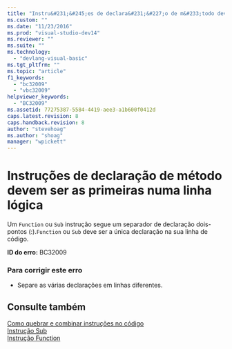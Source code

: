 ```yaml
---
title: "Instru&#231;&#245;es de declara&#231;&#227;o de m&#233;todo devem ser as primeiras numa linha l&#243;gica | Microsoft Docs"
ms.custom: ""
ms.date: "11/23/2016"
ms.prod: "visual-studio-dev14"
ms.reviewer: ""
ms.suite: ""
ms.technology: 
  - "devlang-visual-basic"
ms.tgt_pltfrm: ""
ms.topic: "article"
f1_keywords: 
  - "bc32009"
  - "vbc32009"
helpviewer_keywords: 
  - "BC32009"
ms.assetid: 77275387-5584-4419-aee3-a1b600f0412d
caps.latest.revision: 8
caps.handback.revision: 8
author: "stevehoag"
ms.author: "shoag"
manager: "wpickett"
---
```

# Instru&#231;&#245;es de declara&#231;&#227;o de m&#233;todo devem ser as primeiras numa linha l&#243;gica
Um `Function` ou `Sub` instrução segue um separador de declaração dois\-pontos \(:\).`Function` ou `Sub` deve ser a única declaração na sua linha de código.  
  
 **ID do erro:** BC32009  
  
### Para corrigir este erro  
  
-   Separe as várias declarações em linhas diferentes.  
  
## Consulte também  
 [Como quebrar e combinar instruções no código](../Topic/How%20to:%20Break%20and%20Combine%20Statements%20in%20Code%20\(Visual%20Basic\).md)   
 [Instrução Sub](../../visual-basic/language-reference/statements/sub-statement.md)   
 [Instrução Function](../../visual-basic/language-reference/statements/function-statement.md)